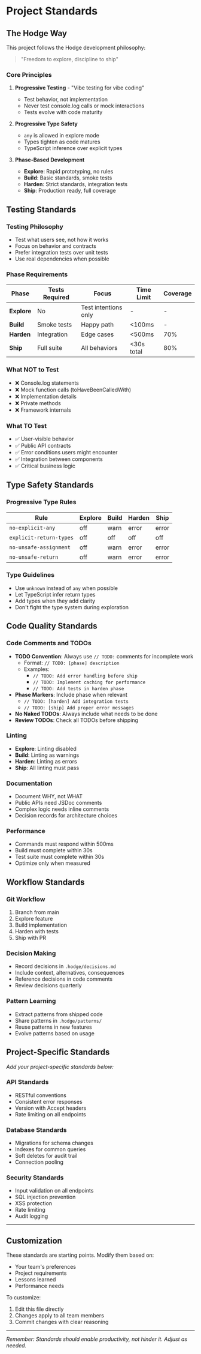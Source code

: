 # Project Standards

## The Hodge Way

This project follows the Hodge development philosophy:
> "Freedom to explore, discipline to ship"

### Core Principles

1. **Progressive Testing** - "Vibe testing for vibe coding"
   - Test behavior, not implementation
   - Never test console.log calls or mock interactions
   - Tests evolve with code maturity

2. **Progressive Type Safety**
   - `any` is allowed in explore mode
   - Types tighten as code matures
   - TypeScript inference over explicit types

3. **Phase-Based Development**
   - **Explore**: Rapid prototyping, no rules
   - **Build**: Basic standards, smoke tests
   - **Harden**: Strict standards, integration tests
   - **Ship**: Production ready, full coverage

## Testing Standards

### Testing Philosophy
- Test what users see, not how it works
- Focus on behavior and contracts
- Prefer integration tests over unit tests
- Use real dependencies when possible

### Phase Requirements

| Phase | Tests Required | Focus | Time Limit | Coverage |
|-------|---------------|-------|------------|----------|
| **Explore** | No | Test intentions only | - | - |
| **Build** | Smoke tests | Happy path | <100ms | - |
| **Harden** | Integration | Edge cases | <500ms | 70% |
| **Ship** | Full suite | All behaviors | <30s total | 80% |

### What NOT to Test
- ❌ Console.log statements
- ❌ Mock function calls (toHaveBeenCalledWith)
- ❌ Implementation details
- ❌ Private methods
- ❌ Framework internals

### What TO Test
- ✅ User-visible behavior
- ✅ Public API contracts
- ✅ Error conditions users might encounter
- ✅ Integration between components
- ✅ Critical business logic

## Type Safety Standards

### Progressive Type Rules

| Rule | Explore | Build | Harden | Ship |
|------|---------|-------|--------|------|
| `no-explicit-any` | off | warn | error | error |
| `explicit-return-types` | off | off | off | off |
| `no-unsafe-assignment` | off | warn | error | error |
| `no-unsafe-return` | off | warn | error | error |

### Type Guidelines
- Use `unknown` instead of `any` when possible
- Let TypeScript infer return types
- Add types when they add clarity
- Don't fight the type system during exploration

## Code Quality Standards

### Code Comments and TODOs
- **TODO Convention**: Always use `// TODO:` comments for incomplete work
  - Format: `// TODO: [phase] description`
  - Examples:
    - `// TODO: Add error handling before ship`
    - `// TODO: Implement caching for performance`
    - `// TODO: Add tests in harden phase`
- **Phase Markers**: Include phase when relevant
  - `// TODO: [harden] Add integration tests`
  - `// TODO: [ship] Add proper error messages`
- **No Naked TODOs**: Always include what needs to be done
- **Review TODOs**: Check all TODOs before shipping

### Linting
- **Explore**: Linting disabled
- **Build**: Linting as warnings
- **Harden**: Linting as errors
- **Ship**: All linting must pass

### Documentation
- Document WHY, not WHAT
- Public APIs need JSDoc comments
- Complex logic needs inline comments
- Decision records for architecture choices

### Performance
- Commands must respond within 500ms
- Build must complete within 30s
- Test suite must complete within 30s
- Optimize only when measured

## Workflow Standards

### Git Workflow
1. Branch from main
2. Explore feature
3. Build implementation
4. Harden with tests
5. Ship with PR

### Decision Making
- Record decisions in `.hodge/decisions.md`
- Include context, alternatives, consequences
- Reference decisions in code comments
- Review decisions quarterly

### Pattern Learning
- Extract patterns from shipped code
- Share patterns in `.hodge/patterns/`
- Reuse patterns in new features
- Evolve patterns based on usage

## Project-Specific Standards

*Add your project-specific standards below:*

### API Standards
- RESTful conventions
- Consistent error responses
- Version with Accept headers
- Rate limiting on all endpoints

### Database Standards
- Migrations for schema changes
- Indexes for common queries
- Soft deletes for audit trail
- Connection pooling

### Security Standards
- Input validation on all endpoints
- SQL injection prevention
- XSS protection
- Rate limiting
- Audit logging

---

## Customization

These standards are starting points. Modify them based on:
- Your team's preferences
- Project requirements
- Lessons learned
- Performance needs

To customize:
1. Edit this file directly
2. Changes apply to all team members
3. Commit changes with clear reasoning

---

*Remember: Standards should enable productivity, not hinder it. Adjust as needed.*